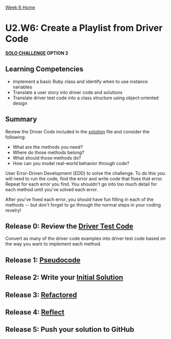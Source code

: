 [Week 6 Home](../)

# U2.W6: Create a Playlist from Driver Code 
**[SOLO CHALLENGE](https://github.com/Devbootcamp/phase_0_handbook/blob/master/solo_challenges.md) OPTION 2**


## Learning Competencies
- Implement a basic Ruby class and identify when to use instance variables
- Translate a user story into driver code and solutions
- Translate driver test code into a class structure using object-oriented design

## Summary
Review the Driver Code included in the [solution](my_solution.rb) file and consider the following:

- What are the methods you need?
- Where do those methods belong?
- What should those methods do?
- How can you model real-world behavior through code?

User Error-Driven Development (EDD) to solve the challenge. To do this you will need to run the code, find the error and write code that fixes that error. Repeat for each error you find. You shouldn't go into too much detail for each method until you've solved each error.

After you've fixed each error, you should have fun filling in each of the methods -- but don't forget to go through the normal steps in your coding revelry!

## Release 0: Review the [Driver Test Code](https://github.com/Devbootcamp/phase_0_handbook/blob/master/coding_references/driver_code.md) 
Convert as many of the driver code examples into driver test code based on the way you want to implement each method.

## Release 1: [Pseudocode](https://github.com/Devbootcamp/phase_0_handbook/blob/master/coding_references/pseudocode.md)

## Release 2: Write your [Initial Solution](https://github.com/Devbootcamp/phase_0_handbook/blob/master/coding_references/initial_solution.md)

## Release 3: [Refactored](https://github.com/Devbootcamp/phase_0_handbook/blob/master/coding_references/refactoring.md)

## Release 4: [Reflect](https://github.com/Devbootcamp/phase_0_handbook/blob/master/coding_references/reflection_guidelines.md)

## Release 5: Push your solution to GitHub